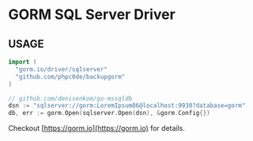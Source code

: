 # GORM SQL Server Driver

## USAGE

```go
import (
  "gorm.io/driver/sqlserver"
  "github.com/phpc0de/backupgorm"
)

// github.com/denisenkom/go-mssqldb
dsn := "sqlserver://gorm:LoremIpsum86@localhost:9930?database=gorm"
db, err := gorm.Open(sqlserver.Open(dsn), &gorm.Config{})
```

Checkout [https://gorm.io](https://gorm.io) for details.
